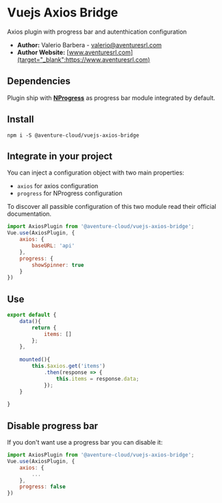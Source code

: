 # Vuejs Axios Bridge
Axios plugin with progress bar and autenthication configuration


- **Author:** Valerio Barbera - [valerio@aventuresrl.com](mailto:valerio@aventuresrl.com)
- **Author Website:** [www.aventuresrl.com](target="_blank":https://www.aventuresrl.com)

## Dependencies
Plugin ship with [**NProgress**](https://github.com/rstacruz/nprogress)
as progress bar module integrated by default.

## Install
`npm i -S @aventure-cloud/vuejs-axios-bridge`

## Integrate in your project
You can inject a configuration object with two main properties: 

- `axios` for axios configuration
- `progress` for NProgress configuration

To discover all passible configuration of this two module read 
their official documentation.
 
```javascript
import AxiosPlugin from '@aventure-cloud/vuejs-axios-bridge';
Vue.use(AxiosPlugin, {
    axios: {
        baseURL: 'api'
    },
    progress: {
        showSpinner: true
    }
})
```

## Use
```javascript
export default {
    data(){
        return {
            items: []
        };
    },
    
    mounted(){
        this.$axios.get('items')
            .then(response => {
                this.items = response.data;
            });
    }
    
}
```

## Disable progress bar
If you don't want use a progress bar you can disable it:
```javascript
import AxiosPlugin from '@aventure-cloud/vuejs-axios-bridge';
Vue.use(AxiosPlugin, {
    axios: {
        ...
    },
    progress: false
})
```
